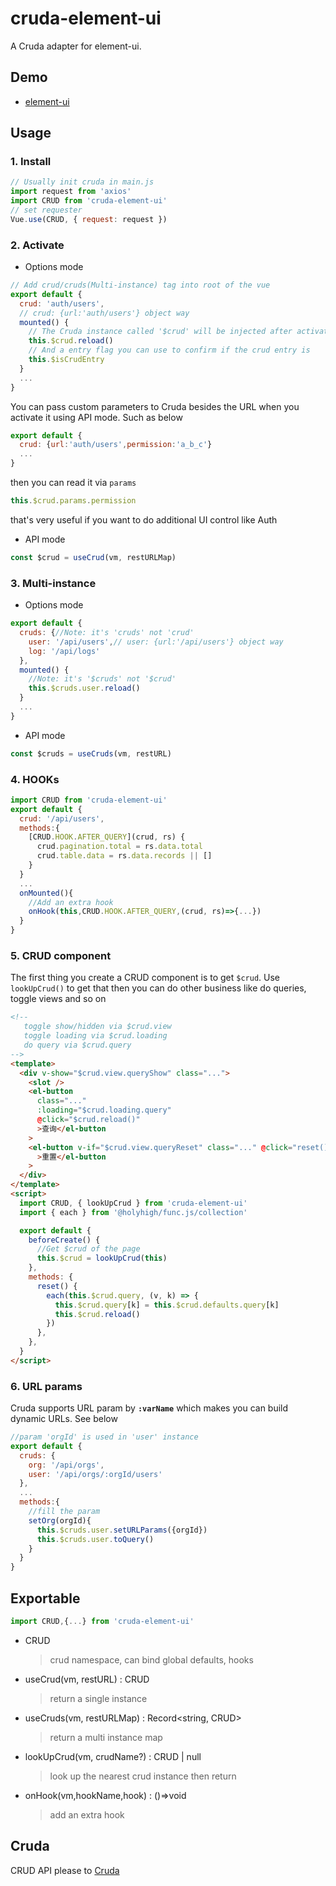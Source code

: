 # cruda-element-ui
A Cruda adapter for element-ui.

## Demo
- [element-ui](https://stackblitz.com/edit/cruda-element-ui?file=src%2FApp.vue)

## Usage
### 1. Install
```js
// Usually init cruda in main.js
import request from 'axios'
import CRUD from 'cruda-element-ui'
// set requester
Vue.use(CRUD, { request: request })
```
### 2. Activate
- Options mode
```js
// Add crud/cruds(Multi-instance) tag into root of the vue
export default {
  crud: 'auth/users',
  // crud: {url:'auth/users'} object way
  mounted() {
    // The Cruda instance called '$crud' will be injected after activation 
    this.$crud.reload()
    // And a entry flag you can use to confirm if the crud entry is
    this.$isCrudEntry
  }
  ...
}
```

You can pass custom parameters to Cruda besides the URL when you activate it using API mode. Such as below
```js
export default {
  crud: {url:'auth/users',permission:'a_b_c'}
  ...
}
```

then you can read it via `params`

```js
this.$crud.params.permission
```

that's very useful if you want to do additional UI control like Auth

- API mode
```js
const $crud = useCrud(vm, restURLMap)
```
### 3. Multi-instance
- Options mode
```js
export default {
  cruds: {//Note: it's 'cruds' not 'crud'
    user: '/api/users',// user: {url:'/api/users'} object way
    log: '/api/logs'
  },
  mounted() {
    //Note: it's '$cruds' not '$crud'
    this.$cruds.user.reload()
  }
  ...
}
```
- API mode
```js
const $cruds = useCruds(vm, restURL)
```
### 4. HOOKs
```js
import CRUD from 'cruda-element-ui'
export default {
  crud: '/api/users',
  methods:{
    [CRUD.HOOK.AFTER_QUERY](crud, rs) {
      crud.pagination.total = rs.data.total
      crud.table.data = rs.data.records || []
    }
  }
  ...
  onMounted(){
    //Add an extra hook
    onHook(this,CRUD.HOOK.AFTER_QUERY,(crud, rs)=>{...})
  }
}
```
### 5. CRUD component
The first thing you create a CRUD component is to get `$crud`. Use `lookUpCrud()` to get that then you can do other business like do queries, toggle views and so on

```html
<!--
   toggle show/hidden via $crud.view
   toggle loading via $crud.loading
   do query via $crud.query
-->
<template>
  <div v-show="$crud.view.queryShow" class="...">
    <slot />
    <el-button
      class="..."
      :loading="$crud.loading.query"
      @click="$crud.reload()"
      >查询</el-button
    >
    <el-button v-if="$crud.view.queryReset" class="..." @click="reset()"
      >重置</el-button
    >
  </div>
</template>
<script>
  import CRUD, { lookUpCrud } from 'cruda-element-ui'
  import { each } from '@holyhigh/func.js/collection'

  export default {
    beforeCreate() {
      //Get $crud of the page
      this.$crud = lookUpCrud(this)
    },
    methods: {
      reset() {
        each(this.$crud.query, (v, k) => {
          this.$crud.query[k] = this.$crud.defaults.query[k]
          this.$crud.reload()
        })
      },
    },
  }
</script>
```
### 6. URL params
Cruda supports URL param by **`:varName`** which makes you can build dynamic URLs. See below 

```js
//param 'orgId' is used in 'user' instance
export default {
  cruds: {
    org: '/api/orgs',
    user: '/api/orgs/:orgId/users'
  },
  ...
  methods:{
    //fill the param
    setOrg(orgId){
      this.$cruds.user.setURLParams({orgId})
      this.$cruds.user.toQuery()
    }
  }
}
```

## Exportable

```js
import CRUD,{...} from 'cruda-element-ui'
```

- CRUD 
  > crud namespace, can bind global defaults, hooks
- useCrud(vm, restURL) : CRUD
  > return a single instance 
- useCruds(vm, restURLMap) : Record<string, CRUD>
  > return a multi instance map 
- lookUpCrud(vm, crudName?) : CRUD | null
  > look up the nearest crud instance then return
- onHook(vm,hookName,hook) : ()=>void
  > add an extra hook

## Cruda
CRUD API please to [Cruda](https://github.com/holyhigh2/cruda)
